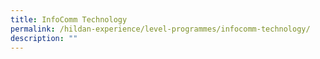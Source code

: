 ```yaml
---
title: InfoComm Technology
permalink: /hildan-experience/level-programmes/infocomm-technology/
description: ""
---
```

